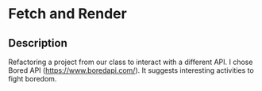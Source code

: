 # Fetch and Render

## Description

Refactoring a project from our class to interact with a different API. I chose Bored API (https://www.boredapi.com/). It suggests interesting activities to fight boredom.

